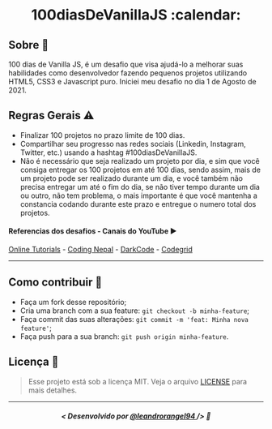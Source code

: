 <h1 align="center">
    100diasDeVanillaJS :calendar: 
</h1>

## Sobre :memo:

 100 dias de Vanilla JS, é um desafio que visa ajudá-lo a melhorar suas habilidades como desenvolvedor fazendo pequenos projetos utilizando HTML5, CSS3 e Javascript puro. Iniciei meu desafio no dia 1 de Agosto de 2021.

 ## Regras Gerais :warning:

* Finalizar 100 projetos no prazo limite de 100 dias.
* Compartilhar seu progresso nas redes sociais (Linkedin, Instagram, Twitter, etc.) usando a hashtag #100diasDeVanillaJS.
* Não é necessário que seja realizado um projeto por dia, e sim que você consiga entregar os 100 projetos em até 100 dias, sendo assim, mais de um projeto pode ser realizado durante um dia, e você também não precisa entregar um até o fim do dia, se não tiver tempo durante um dia ou outro, não tem problema, o mais importante é que você mantenha a constancia codando durante este prazo e entregue o numero total dos projetos.

#### Referencias dos desafios - Canais do YouTube :arrow_forward:

[Online Tutorials](https://www.youtube.com/channel/UCbwXnUipZsLfUckBPsC7Jog) - 
[Coding Nepal](https://www.youtube.com/channel/UCk7xIEmd3MeyhIu2StLX5yA) - 
[DarkCode](https://www.youtube.com/channel/UCD3KVjbb7aq2OiOffuungzw) -
[Codegrid](https://www.youtube.com/channel/UC7pVho4O31FyfQsZdXWejEw)

---

## Como contribuir :thinking:

- Faça um fork desse repositório;
- Cria uma branch com a sua feature: `git checkout -b minha-feature`;
- Faça commit das suas alterações: `git commit -m 'feat: Minha nova feature'`;
- Faça push para a sua branch: `git push origin minha-feature`.

## Licença :scroll:

> Esse projeto está sob a licença MIT. Veja o arquivo [LICENSE](LICENSE) para mais detalhes.

---

##### <p align="center"> <strong> < Desenvolvido por <a href="http://github.com/leandrorangel94/"> @leandrorangel94  </a> /> </strong>  :wave:
